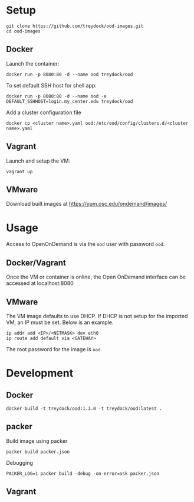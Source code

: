 # Setup

    git clone https://github.com/treydock/ood-images.git
    cd ood-images

## Docker

Launch the container:

    docker run -p 8080:80 -d --name ood treydock/ood

To set default SSH host for shell app:

    docker run -p 8080:80 -d --name ood -e DEFAULT_SSHHOST=login.my_center.edu treydock/ood

Add a cluster configuration file

    docker cp <cluster name>.yaml ood:/etc/ood/config/clusters.d/<cluster name>.yaml

## Vagrant

Launch and setup the VM:

    vagrant up

## VMware

Download built images at https://yum.osc.edu/ondemand/images/

# Usage

Access to OpenOnDemand is via the `ood` user with password `ood`.

## Docker/Vagrant

Once the VM or container is online, the Open OnDemand interface can be accessed at localhost:8080

## VMware

The VM image defaults to use DHCP.  If DHCP is not setup for the imported VM, an IP must be set.  Below is an example.

    ip addr add <IP>/<NETMASK> dev eth0
    ip route add default via <GATEWAY>

The root password for the image is `ood`.

# Development

## Docker

    docker build -t treydock/ood:1.3.0 -t treydock/ood:latest .

## packer

Build image using packer

    packer build packer.json

Debugging

    PACKER_LOG=1 packer build -debug -on-error=ask packer.json

## Vagrant

